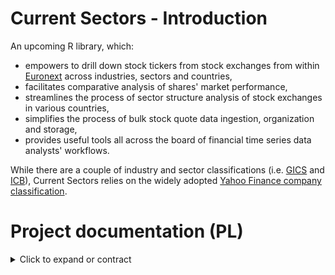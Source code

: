 # Current Sectors - Introduction
An upcoming R library, which: 
- empowers to drill down stock tickers from stock exchanges from within [Euronext](https://www.euronext.com/en) across industries, sectors and countries,
- facilitates comparative analysis of shares' market performance,
- streamlines the process of sector structure analysis of stock exchanges in various countries,
- simplifies the process of bulk stock quote data ingestion, organization and storage,
- provides useful tools all across the board of financial time series data analysts' workflows.

While there are a couple of industry and sector classifications (i.e. [GICS](https://www.msci.com/our-solutions/indexes/gics) and [ICB](https://www.lseg.com/en/ftse-russell/industry-classification-benchmark-icb)), Current Sectors relies on the widely adopted [Yahoo Finance company classification](https://finance.yahoo.com/sectors).
# Project documentation (PL)
<details>
  <summary> Click to expand or contract </summary>

# Dokumentacja projektowa  

## 1. Charakterystyka oprogramowania
### Nazwy skrócone:  
**cursecs** (w otoczeniu zewnętrznym) / **CS** (wewnątrz projektu).
### Nazwa pełna: 
Current Sectors.
### Krótki opis ze wskazaniem celów: 
biblioteka języka R wspomagająca analizę notowań spółek giełdowych w przekrojach sektorowych i geograficznych.

## 2. Prawa autorskie
### Członkowie zespołu:
**Ryszard Karol Lisiecki** – pomysłodawca, projektant, programista, tester;
**Michał Bartkiewicz** – tester wdrożeniowy.

### Warunki licencyjne: 

**licencja MIT** - umożliwiająca użytkowanie, dystrybucję, modyfikację oraz czerpanie korzyści z kodu bez ograniczeń z wykluczeniami zdefiniowanymi w przepisach i/lub precedensach nadrzędnych;

**zastrzeżenie Fair Use** - dotyczące wykorzystania żródeł klasyfikacji spółek oraz danych giełdowych jedynie do celów edukacyjnych oraz ograniczające ich wykorzystanie w materiałach wtórnych bazujących na opisywanym oprogramowaniu.

## 3. Specyfikacja wymagań
Wykorzystane w nazewnictwie identyfikatorów wymagań skrótowce opierają się na angielskim brzmieniu słów:
- dotyczących kryteriów jakości oprogramowania (**system performance**; **security**: confidentiality, integrity; **functionality**: interoperability; **reliability**: availability, fault tolerance; **usability**: accessibility, learnability, ease of use; **portability**: adaptability, installability; **maintainability**: testability)
- określeń funkcjonalności (display datasets; display help; display lists; update time series; sector structure; sector time series; sector technical analysis). 

### Wymagania funkcjonalne

Opis wymagań jest adekwatny dla użytkowników, którzy zainstalowali oraz załadowali bibliotekę CurrentSectors do własnego środowiska R, po czym wywołują w konsoli odpowiednie polecenia i funkcje opisane w plikach pomocy.

#### **Grupa nr 1 (core data):** wyświetlanie i/lub zapis do zmiennej list zbiorczych

| Identyfikator | Nazwa | Opis | Priorytet | Kategoria |
| --- | --- | --- | :---: | --- |
| F.CD.1 | Wyświetlenie/przyłączenie do środowiska R danych dołączonych | Wywołanie danych dołączonych wraz z biblioteką po nazwie podzbioru powoduje ich wyświetlenie oraz umożliwia jawne włączenie do środowiska lokalnego. | 1 | Funkcjonalne |
| F.CD.2 | Wyświetlanie plików pomocy | Zapytanie za pośrednictwem funkcji `help(object)` o zbiór danych lub funkcję biblioteki powoduje wyświetlenie treści odpowiedniego pliku pomocy. | 1 | Funkcjonalne |
| F.CD.3 | Tworzenie tabel zawężonych list spółek - funkcja `listCompanies(country, sector, industry,...)` | Funkcja z opcjonalnymi parametrami tekstowymi nazwy kraju (`country`) i nazwy sektora (`sector`) lub nazwy prz3mysłu (`industry`)  zwraca w formacie tabeli (struktury `data.frame`) zbiór **nazw, symboli spółek, ich przemysłów, sektorów, krajów rejestracji** oraz **walut kwotowania** właściwej konkretnemu symbolowi w źródle notowań. Funkcja domyślnie zwraca pełną listę spółek. | 1 | Funkcjonalne |
| F.CD.3.1 | Tworzenie tabel bardziej zawężonych list spółek - funkcja `listCompanies(country, sector, industry, market_cap_thresh)` | Ta sama funkcji, co w **F.CD.3** z dodatkowym, opcjonalnym parametrem liczbowym progowego **poziomu kapitalizacji rynkowej** (`market_cap_thresh`) ten sam rezultat zawęża do spółek przekraczających określony poziom kapitalizacji rynkowej.  | 1 | Funkcjonalne |
| F.CD.4 | Drukowanie zagnieżdżonej listy sektorów i przemysłów wraz z przykładami spółek - funkcja `printSectorStructure(company_database)` | Funkcja zwraca wydruk zagnieżdżonej listy przemysłow i sektorów dostępnych w bazie  wraz z przykładami firm i ich tickerów dla każdego z jej elementów. Lista wypisywana jest przez kilka sekund symulując wydruk. | 1 | Funkcjonalne |

#### **Grupa nr 2 (database):** zapis i aktualizacja szeregów czasowych

| Identyfikator | Nazwa | Opis | Priorytet | Kategoria |
| --- | --- | --- | :---: | --- |
| F.DB.1 | Zapis danych dołączonych biblioteki na dysku użytkownika - funkcja `saveData(path)` | Funkcja z obligatoryjnym parametrem ścieżki dyskowej w formacie tekstowym (właściwym środowiskom Linuxowym) zapisuje w tej lokalizacji dane dołączone biblioteki w plikach `.csv`. Umożliwia to ich późniejszą aktualizację. | 1 | funkcjonalne |
| F.DB.2 | Aktualizowanie baz szeregów czasowych `.csv` użytkownika - funkcja `updateData(path_to_local_data)` | Funkcja z obligatoryjnym parametrem ścieżki dyskowej (jak w F.DB.1) aktualizuje szeregi czasowe notowań uprzednio zapisanych przez użytkownika funkcją `saveData(path)`.  | 1 | funkcjonalne |


#### **Grupa nr 3 (sector structures):** analiza struktury sektorowej walorów w danym państwie

| Identyfikator | Nazwa | Opis | Priorytet | Kategoria |
| --- | --- | --- | :---: | --- |
| F.SS.1 | Tworzenie tabel struktury sektorowej - funkcja `sStructure(country, libdata=TRUE, path_to_data=NULL)` | Funkcja z obligatoryjnym parametrem nazwy państwa (`country`) oraz opcjonalnymi parametrami `libdata` oraz `path_to_data` zwraca w formacie tekstowym tabeli najbardziej aktualny zbiór wartości łącznych kapitalizacji (`Market cap total`) w Euro oraz udziałów  w kapitalizacji łącznej (`Total market cap share`) wszystkich spółek skategoryzowanych w tych sektorach i przemysłach. Funkcja przelicza odpowiednie wartości do Euro, jeżeli to konieczne. Domyślnie funkcja wykorzystuje dane dołączone a przy ustaleniu wartości parametru `libdata=FALSE` ich aktualizowalne wersje zapisane w koniecznej wtedy do podania lokalizacji `path_to_data`, zapisanej jak w F.DB.1 | 1 | funkcjonalne |
| F.SS.2 | Tworzenie wykresu struktury sektorowej - funkcja `sStructureChart(country, libdata=TRUE, path_to_data=NULL)` | Funkcja z obligatoryjnym parametrem nazwy państwa (`country`) oraz opcjonalnymi parametrami `libdata` oraz `path_to_data` zwraca wykres powierzchniowy udziałów poszczególnych sektorów w kapitalizacji łącznej spółek skategoryzowanych tymi sektorami. Funkcja wykorzystuje przeliczenie odpowiednich wartości do Euro, gdy to konieczne. Domyślnie funkcja wykorzystuje dane dołączone a przy ustaleniu wartości parametru `libdata=FALSE` ich aktualizowalne wersje zapisane w koniecznej wtedy do podania lokalizacji `path_to_data`, zapisanej jak w F.DB.1 | 1 | funkcjonalne |


#### **Grupa nr 4 (sector time series):** analiza szeregów czasowych sektorów
funkcje sIndices(country), sIndicesChart(...) - wartość kapitalizacji w czasie - tabela i wykres
funkcja sIndicesTRCompChart(country1, country2, sector1, sector2) - wykres porównawczy indeksów jednopodstawowych kapitalizacji t1=100
| Identyfikator | Nazwa | Opis | Priorytet | Kategoria |
| --- | --- | --- | :---: | --- |
| ... | ...(funkcja `sIndices(country)`) | ... | 1 | funkcjonalne |
| ... | ...(funkcja `sIndicesChart(country)`) | ... | 1 | funkcjonalne |
| ... | ...(funkcja `sIndicesTRCompChart(country)`) | ... | 1 | funkcjonalne |

#### **Grupa nr 5 (sector technical analysis):** - raport analizy technicznej grupy spółek sektora w państwie

| Identyfikator | Nazwa | Opis | Priorytet | Kategoria |
| --- | --- | --- | :---: | --- |
| ... | ...(funkcja `TAReport(country, sector)`) | ... | 1 | funkcjonalne |

### Wymagania pozfunkcjonalne

Klasyfikacji wymagań pozafunkcjonalnych dotyczących jakości dokonano inspirując się standardem **ISO/IEC 25010:2011**. Uwzględniono tylko subiektywnie najważniejsze kryteria.

| Identyfikator | Nazwa | Opis | Priorytet | Kategoria |
| --- | --- | --- | :---: | --- |
| NF.Q.SP.1 | Wydajność biblioteki | Operacje dotyczące przetwarzania matematycznego danych *offline* na komputerze bądź serwerze użytkownika funkcje biblioteki wykonują możliwie najszybciej, z wykorzystaniem przetwarzania równoległego. | 1 | pozafunkcjonalne |
| NF.Q.SP.2 | Wydajność web-scrapingu | Operacje dotyczące zaciągania danych z API oraz stron znajdujących się w kontekście systemu funkcje biblioteki wykonują w dbałości o nieprzekracznie limitów API Yahoo Finance. | 1 | pozafunkcjonalne |
| NF.Q.S.C.1 | Bezpieczeństwo - poufność | Biblioteka w żaden sposób nie monitoruje, nie archiwizuje ani nie przesyła informacji o działalności użytkownika ponad to, co jest konieczne do spowalniania web-scrapingu. | 1 | pozafunkcjonalne |
| NF.Q.F.I.1 | Interoperacyjność | Biblioteka może współpracować z innymi bibliotekami środowiska R nawet w przypadków konfliktu nazw funkcji. Funkcje biblioteki dodawane są do ścieżki wyszukań po załadowaniu biblioteki. | 1 | pozafunkcjonalne |
| NF.Q.R.FT.1 | Odporność na błędy użytkowników | Działanie funkcji biblioteki jest uodpornione na większość najczęściej popełnianych błędów podczas wprowadzania danych przez użytkownik. | 1 | pozafunkcjonalne |
| NF.Q.U.A.1 | Przystępność | Biblioteka prezentuje pliki pomocy w języku angielskim - w tym dla użytkowników niedowidzących, korzystających z czytników ekranu. | 1 | pozafunkcjonalne |
| NF.Q.U.L.1 | Łatwość przyswojenia | Biblioteka zawiera niewielką liczbę funkcji, na wysokim poziomie abstrakcji oraz co najwyżej kilku parametrach. | 1 | pozafunkcjonalne |
| NF.Q.U.EoU.1 | Łatwość użytkowania | Funkcje biblioteki mają intuicyjne nazwy oraz dostępne pliki pomocy zawierające przykłady użycia | 1 | pozafunkcjonalne |
| NF.Q.P.A.1 | Przystosowawczość | Działanie biblioteki nie jest upośledzane poprzez zmiany sprzętu bądź systemu operacyjnego tak długo, jak wspierają one działanie środowiska R w odpowiedniej wersji. | 1 | pozafunkcjonalne |
| NF.Q.P.I.1 | Efektywność instalacji | Biblioteka może zostać zarówno zainstalowana, jak też odinstalowana poprzez uruchomienie jednej linijki kodu. | 1 | pozafunkcjonalne |
| NF.Q.M.T.1 | Testowalność | Funkcje bibilioteki posiadają niezawierające sprzeczności kryteria akceptowalności zwracanych rezultatów. | 1 | pozafunkcjonalne |


## 3. Architektura oprogramowania

### Stos uruchomieniowy: 
| Nazwa | Typ |  Opis | Uwagi |
| --- | --- | --- |  --- |
| Windows 10 / Windows 11 / Linux (kernel 2.4.6 i wyżej) / MacOS (Catalina i późniejsze) | system operacyjny | alternatywy umożliwiające działanie języka R | bardzo prawdopodobne działanie również na starszych wersjach systemów, sytemach Windows Server oraz OpenBSD |
| działające łącze internetowe | infrastruktura | działające połączenie SSH oraz protokół HTTP |  istotne tylko przy pierwszej instalacji oraz aktualizacjach danych |
| interpreter R w wersji 4.2.x lub wyższej | interpreter | środowisko języka R |  --- |
| devtools / remotes | pakiet / biblioteka R | ... |  alternatywne pakiety służące instalacji biblioteki |
| xts | pakiet / biblioteka R | ... |  --- |
| zoo | pakiet / biblioteka R | ... |  --- |
| quantmod | pakiet / biblioteka R | ... |  --- |
| ... | ... | ... | ... |

R 4.2.x + wraz z zainstalowaną biblioteką devtools lub remotes ORAZ zależnościami biblioteki - innymi bibliotekami R: xts, zoo, quantmod (być może też dplyr i ggplot2);

### Stos technologiczny: 

| Nazwa | Typ |  Opis | Uwagi |
| --- | --- | --- |  --- |
| Windows 10 / Windows 11 / Linux (kernel 2.4.6 i wyżej) / MacOS (Catalina i późniejsze) | system operacyjny | alternatywy umożliwiające działanie języka R | bardzo prawdopodobne działanie również na starszych wersjach systemów, sytemach Windows Server oraz OpenBSD |
| działające łącze internetowe | infrastruktura | działające połączenie SSH oraz protokół HTTP |  istotne w całym cyklu rozwoju oprogramowania |
| interpreter R w wersji 4.2.x lub wyższej | interpreter | środowisko języka R |  --- |
| środowisko R Studio | zintegrowane środowisko wytwórcze | ... | ... |
| klient GitHub | ... | ... | ... |
| devtools | pakiet / biblioteka R | ... |  pakiet służący kompilacji i instalacji biblioteki |
| httr2 | pakiet / biblioteka R | ... |  --- |
| rvest | pakiet / biblioteka R | ... |  --- |
| roxygen2 | pakiet / biblioteka R | ... |  --- |
| xts | pakiet / biblioteka R | ... |  --- |
| zoo | pakiet / biblioteka R | ... |  --- |
| quantmod | pakiet / biblioteka R | ... |  --- |
| ... | ... | ... | ... |


## 4. Testy

Każdy test musi zostać poprzedzony wywołaniami funkcji `sessionInfo()`.Wszystkie wykonywane testy (z wyjątkiem tych "wyklikanych") powinny zostać zapisane w formie notatników `Rmd` ORAZ następnie wygenerowanych (knitterem) z nich plików `html` (wraz z wyjściem komend) do katalogu `tests` w repozytorium.
Format nazewnictwa powinien być zgodny ze strukturą:

**[Identyfikator].[Wersja].[RRRR-MM-DD].**


Następnie rezultat testu należy wpisać do tabeli poniżej, podpisując się inicjałami.

| Identyfikator | Nazwa | Scenariusz | Wynik | Wersja biblioteki | Data | Uwagi | Tester |
| --- | --- | --- | --- | --- | --- | --- | --- |
| TF.DD.1 | Test wyświetlania i działania danych wbudowanych | Zbiory testowe zostają zapisane do luźnych zmiennych oraz zostają explicite utworzone odpowiednie struktury danych zawierające zbiory testowe. Tester sprawdza, czy wywołanie zmiennych w środowisku powoduje ich wyświetlenie. Potem dokonuje inspekcji rozmiarów danych, aby potwierdzić, czy jest zgodna z opisem w pliku pomocy. Następnie weryfikuje zgodność operacji uśredniania kolumn liczbowych w zmiennych luźno typowanych oraz silnie typowanych. | ... | ... | --- | --- | --- |
| TF.DH.1 | ... | ... | ... | ... | --- | --- | --- |
| TFDD.1 | ... | ... | ... | ... | --- | --- | --- |
| TFDD.1 | ... | ... | ... | ... | --- | --- | --- |
| TFDD.1 | ... | ... | ... | ... | --- | --- | --- |
| TFDD.1 | ... | ... | ... | ... | --- | --- | --- |
| TFDD.1 | ... | ... | ... | ... | --- | --- | --- |
| TFDD.1 | ... | ... | ... | ... | --- | --- | --- |
| TFDD.1 | ... | ... | ... | ... | --- | --- | --- |
| TFDD.1 | ... | ... | ... | ... | --- | --- | --- |
| TFDD.1 | ... | ... | ... | ... | --- | --- | --- |
</details>
